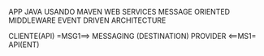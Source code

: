 APP JAVA USANDO MAVEN
WEB SERVICES
MESSAGE ORIENTED MIDDLEWARE
EVENT DRIVEN ARCHITECTURE

CLIENTE(API) =MSG1==> MESSAGING (DESTINATION) PROVIDER <==MS1= API(ENT) 

